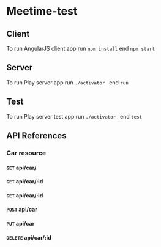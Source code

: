 # Meetime-test

## Client 
To run AngularJS client app run `npm install` end `npm start`

## Server
To run Play server app run `./activator ` end `run`

## Test
To run Play server test app run `./activator ` end `test`

## API References
### Car resource
#### <code>GET</code> api/car/
#### <code>GET</code> api/car/:id
#### <code>GET</code> api/car/:id
#### <code>POST</code> api/car
#### <code>PUT</code> api/car
#### <code>DELETE</code> api/car/:id
